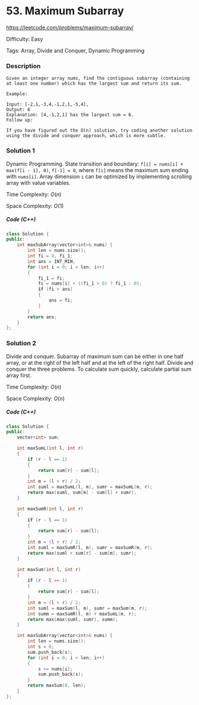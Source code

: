 # 53. Maximum Subarray

<https://leetcode.com/problems/maximum-subarray/>

Difficulty: Easy

Tags: Array, Divide and Conquer, Dynamic Programming

### Description
```plain
Given an integer array nums, find the contiguous subarray (containing at least one number) which has the largest sum and return its sum.

Example:

Input: [-2,1,-3,4,-1,2,1,-5,4],
Output: 6
Explanation: [4,-1,2,1] has the largest sum = 6.
Follow up:

If you have figured out the O(n) solution, try coding another solution using the divide and conquer approach, which is more subtle.
```

### Solution 1
Dynamic Programming. State transition and boundary:
`f[i] = nums[i] + max(f[i - 1], 0)`,
`f[-1] = 0`,
where `f[i]` means the maximum sum ending with `nums[i]`. Array dimension `i` can be optimized by implementing scrolling array with value variables.

Time Complexity: $O(n)$

Space Complexity: $O(1)$

##### Code (C++)
```cpp
class Solution {
public:
    int maxSubArray(vector<int>& nums) {
        int len = nums.size();
        int fi = 0, fi_1;
        int ans = INT_MIN;
        for (int i = 0; i < len; i++)
        {
            fi_1 = fi;
            fi = nums[i] + ((fi_1 > 0) ? fi_1 : 0);
            if (fi > ans)
            {
                ans = fi;
            }
        }
        return ans;
    }
};
```

### Solution 2
Divide and conquer. Subarray of maximum sum can be either in one half array, or at the right of the left half and at the left of the right half. Divide and conquer the three problems. To calculate sum quickly, calculate partial sum array first.

Time Complexity: $O(n)$

Space Complexity: $O(n)$

##### Code (C++)
```cpp
class Solution {
public:
    vector<int> sum;

    int maxSumL(int l, int r)
    {
        if (r - l == 1)
        {
            return sum[r] - sum[l];
        }
        int m = (l + r) / 2;
        int suml = maxSumL(l, m), sumr = maxSumL(m, r);
        return max(suml, sum[m] - sum[l] + sumr);
    }

    int maxSumR(int l, int r)
    {
        if (r - l == 1)
        {
            return sum[r] - sum[l];
        }
        int m = (l + r) / 2;
        int suml = maxSumR(l, m), sumr = maxSumR(m, r);
        return max(suml + sum[r] - sum[m], sumr);
    }

    int maxSum(int l, int r)
    {
        if (r - l == 1)
        {
            return sum[r] - sum[l];
        }
        int m = (l + r) / 2;
        int suml = maxSum(l, m), sumr = maxSum(m, r);
        int summ = maxSumR(l, m) + maxSumL(m, r);
        return max(max(suml, sumr), summ);
    }

    int maxSubArray(vector<int>& nums) {
        int len = nums.size();
        int s = 0;
        sum.push_back(s);
        for (int i = 0; i < len; i++)
        {
            s += nums[i];
            sum.push_back(s);
        }
        return maxSum(0, len);
    }
};
```
